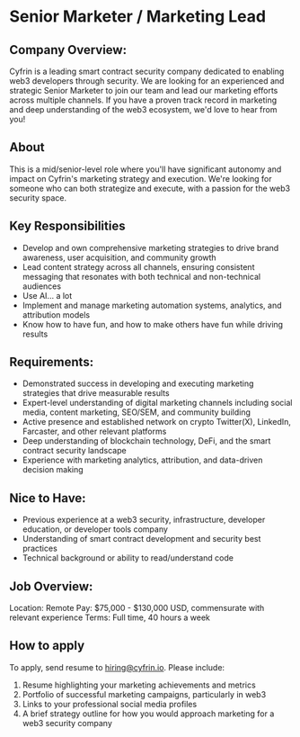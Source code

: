 # Senior Marketer / Marketing Lead

## Company Overview:

Cyfrin is a leading smart contract security company dedicated to enabling web3 developers through security. We are looking for an experienced and strategic Senior Marketer to join our team and lead our marketing efforts across multiple channels. If you have a proven track record in marketing and deep understanding of the web3 ecosystem, we'd love to hear from you!

## About

This is a mid/senior-level role where you'll have significant autonomy and impact on Cyfrin's marketing strategy and execution. We're looking for someone who can both strategize and execute, with a passion for the web3 security space.

## Key Responsibilities

- Develop and own comprehensive marketing strategies to drive brand awareness, user acquisition, and community growth
- Lead content strategy across all channels, ensuring consistent messaging that resonates with both technical and non-technical audiences
- Use AI... a lot
- Implement and manage marketing automation systems, analytics, and attribution models
- Know how to have fun, and how to make others have fun while driving results

## Requirements:

- Demonstrated success in developing and executing marketing strategies that drive measurable results
- Expert-level understanding of digital marketing channels including social media, content marketing, SEO/SEM, and community building
- Active presence and established network on crypto Twitter(X), LinkedIn, Farcaster, and other relevant platforms
- Deep understanding of blockchain technology, DeFi, and the smart contract security landscape
- Experience with marketing analytics, attribution, and data-driven decision making

## Nice to Have:

- Previous experience at a web3 security, infrastructure, developer education, or developer tools company
- Understanding of smart contract development and security best practices
- Technical background or ability to read/understand code

## Job Overview:

Location: Remote
Pay: $75,000 - $130,000 USD, commensurate with relevant experience
Terms: Full time, 40 hours a week

## How to apply

To apply, send resume to hiring@cyfrin.io. Please include:

1. Resume highlighting your marketing achievements and metrics
2. Portfolio of successful marketing campaigns, particularly in web3
3. Links to your professional social media profiles
4. A brief strategy outline for how you would approach marketing for a web3 security company